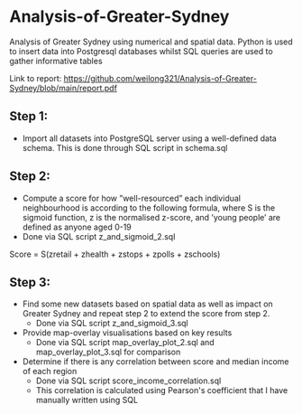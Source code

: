 # Analysis-of-Greater-Sydney
Analysis of Greater Sydney using numerical and spatial data. Python is used to insert data into Postgresql databases whilst SQL queries are used to gather informative tables

Link to report: https://github.com/weilong321/Analysis-of-Greater-Sydney/blob/main/report.pdf

## Step 1:
  - Import all datasets into PostgreSQL server using a well-defined data schema. This is done through SQL script in schema.sql

## Step 2:
  - Compute a score for how ”well-resourced” each individual neighbourhood is according to the following formula, where S is the
sigmoid function, z is the normalised z-score, and ’young people’ are defined as anyone aged 0-19
  - Done via SQL script z_and_sigmoid_2.sql

Score = S(zretail + zhealth + zstops + zpolls + zschools)

## Step 3:
  - Find some new datasets based on spatial data as well as impact on Greater Sydney and repeat step 2 to extend the score from step 2.
    - Done via SQL script z_and_sigmoid_3.sql
  - Provide map-overlay visualisations based on key results
    - Done via SQL script map_overlay_plot_2.sql and map_overlay_plot_3.sql for comparison
  - Determine if there is any correlation between score and median income of each region
    - Done via SQL script score_income_correlation.sql
    - This correlation is calculated using Pearson's coefficient that I have manually written using SQL
